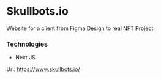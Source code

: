 # Skullbots.io

Website for a client from Figma Design to real NFT Project.

### Technologies
- Next JS

Url: https://www.skullbots.io/
